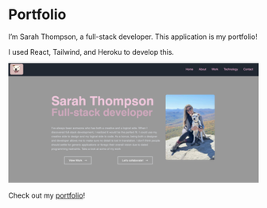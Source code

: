 # Portfolio
I’m Sarah Thompson, a full-stack developer. This application is my portfolio!

I used React, Tailwind, and Heroku to develop this.

![Screenshot](./src/assets/sst.png)

Check out my [portfolio](https://sarah-thompson-portfolio.herokuapp.com/)!


